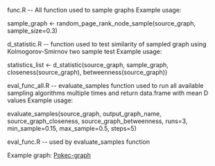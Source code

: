 func.R -- All function used to sample graphs
Example usage:

sample_graph <- random_page_rank_node_sample(source_graph, sample_size=0.3)

d_statistic.R -- function used to test similarity of sampled graph using Kolmogorov-Smirnov two sample test
Example usage:

statistics_list <- d_statistic(source_graph, sample_graph, closeness(source_graph), betweenness(source_graph))

eval_func_all.R -- evaluate_samples function used to run all available sampling algorithms multiple times and return data.frame with mean D values
Example usage:

evaluate_samples(source_graph, output_graph_name, source_graph_closeness, source_graph_betweenness, runs=3, min_sample=0.15, max_sample=0.5, steps=5)

eval_func.R -- used by evaluate_samples function

Example graph:
[Pokec-graph](https://snap.stanford.edu/data/soc-pokec.html)
